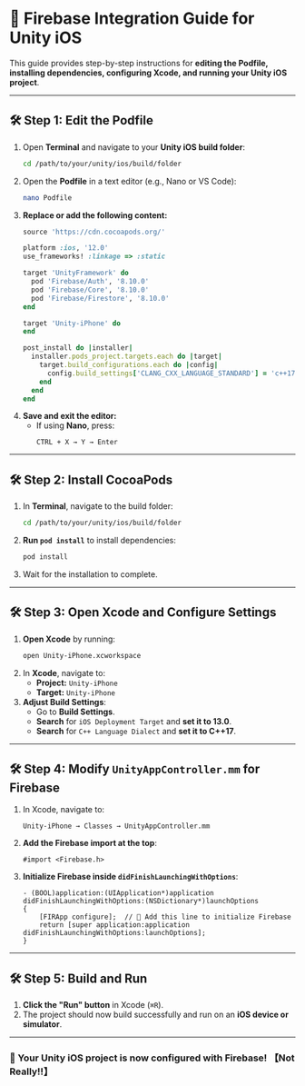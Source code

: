 # 📌 Firebase Integration Guide for Unity iOS

This guide provides step-by-step instructions for **editing the Podfile, installing dependencies, configuring Xcode, and running your Unity iOS project**.

---

## 🛠 Step 1: Edit the Podfile
1. Open **Terminal** and navigate to your **Unity iOS build folder**:
   ```sh
   cd /path/to/your/unity/ios/build/folder
   ```
2. Open the **Podfile** in a text editor (e.g., Nano or VS Code):
   ```sh
   nano Podfile
   ```
3. **Replace or add the following content:**
   ```ruby
   source 'https://cdn.cocoapods.org/'

   platform :ios, '12.0'
   use_frameworks! :linkage => :static 

   target 'UnityFramework' do
     pod 'Firebase/Auth', '8.10.0'
     pod 'Firebase/Core', '8.10.0'
     pod 'Firebase/Firestore', '8.10.0'
   end

   target 'Unity-iPhone' do
   end

   post_install do |installer|
     installer.pods_project.targets.each do |target|
       target.build_configurations.each do |config|
         config.build_settings['CLANG_CXX_LANGUAGE_STANDARD'] = 'c++17'
       end
     end
   end
   ```
4. **Save and exit the editor:**
   - If using **Nano**, press:
     ```
     CTRL + X → Y → Enter
     ```

---

## 🛠 Step 2: Install CocoaPods
1. In **Terminal**, navigate to the build folder:
   ```sh
   cd /path/to/your/unity/ios/build/folder
   ```
2. **Run `pod install`** to install dependencies:
   ```sh
   pod install
   ```
3. Wait for the installation to complete.

---

## 🛠 Step 3: Open Xcode and Configure Settings
1. **Open Xcode** by running:
   ```sh
   open Unity-iPhone.xcworkspace
   ```
2. In **Xcode**, navigate to:
   - **Project:** `Unity-iPhone`
   - **Target:** `Unity-iPhone`
3. **Adjust Build Settings**:
   - Go to **Build Settings**.
   - **Search** for `iOS Deployment Target` and **set it to 13.0**.
   - **Search** for `C++ Language Dialect` and **set it to C++17**.

---

## 🛠 Step 4: Modify `UnityAppController.mm` for Firebase
1. In Xcode, navigate to:
   ```
   Unity-iPhone → Classes → UnityAppController.mm
   ```
2. **Add the Firebase import at the top**:
   ```objc
   #import <Firebase.h>
   ```
3. **Initialize Firebase inside `didFinishLaunchingWithOptions`**:
   ```objc
   - (BOOL)application:(UIApplication*)application didFinishLaunchingWithOptions:(NSDictionary*)launchOptions
   {
       [FIRApp configure];  // 🔹 Add this line to initialize Firebase
       return [super application:application didFinishLaunchingWithOptions:launchOptions];
   }
   ```

---

## 🛠 Step 5: Build and Run
1. **Click the "Run" button** in Xcode (`⌘R`).
2. The project should now build successfully and run on an **iOS device or simulator**.

---

### 🚀 Your Unity iOS project is now configured with Firebase! 【Not Really!!】
